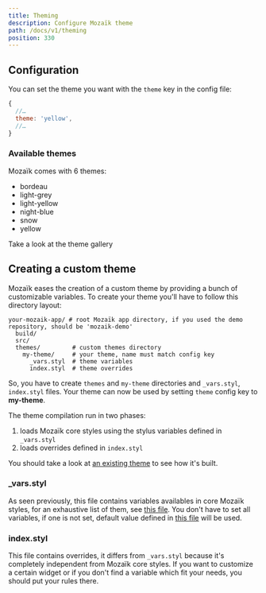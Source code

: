 ```yaml
---
title: Theming
description: Configure Mozaïk theme
path: /docs/v1/theming
position: 330
---
```

## Configuration

You can set the theme you want with the `theme` key in the config file:

``` javascript
{
  //…
  theme: 'yellow',
  //…
}
```
### Available themes

Mozaïk comes with 6 themes:

- bordeau
- light-grey
- light-yellow
- night-blue
- snow
- yellow

Take a look at the theme gallery

## Creating a custom theme

Mozaïk eases the creation of a custom theme by providing a bunch of customizable variables.
To create your theme you'll have to follow this directory layout:

```
your-mozaik-app/ # root Mozaïk app directory, if you used the demo repository, should be 'mozaik-demo'
  build/
  src/
  themes/         # custom themes directory
    my-theme/     # your theme, name must match config key
      _vars.styl  # theme variables
      index.styl  # theme overrides
```

So, you have to create `themes` and `my-theme` directories and `_vars.styl`, `index.styl` files.
Your theme can now be used by setting `theme` config key to **my-theme**.

The theme compilation run in two phases:

1. loads Mozaïk core styles using the stylus variables defined in `_vars.styl`
2. loads overrides defined in `index.styl`

You should take a look at [an existing theme](https://github.com/plouc/mozaik/tree/master/src/themes/night-blue) to see how it's built.

### _vars.styl

As seen previously, this file contains variables availables in core Mozaïk styles, for an exhaustive list of them, see [this file](https://github.com/plouc/mozaik/blob/master/src/styl/__vars.styl).
You don't have to set all variables, if one is not set, default value defined in [this file](https://github.com/plouc/mozaik/blob/master/src/styl/__vars.styl) will be used.

### index.styl

This file contains overrides, it differs from `_vars.styl` because it's completely independent from Mozaïk core styles.
If you want to customize a certain widget or if you don't find a variable which fit your needs, you should put your rules there.
